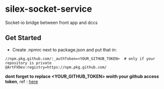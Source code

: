 # silex-socket-service

Socket-io bridge between front app and dccs 

## Get Started
- Create .npmrc next to package.json and put that in:

```
//npm.pkg.github.com/:_authToken=<YOUR_GITHUB_TOKEN>  # only if your repository is private
@ArtFXDev:registry=https://npm.pkg.github.com/
```
**dont forget to replace <YOUR_GITHUB_TOKEN> woith your github access token**, ref : [here](https://docs.github.com/en/packages/working-with-a-github-packages-registry/working-with-the-npm-registry)
